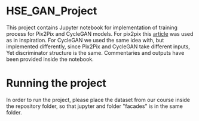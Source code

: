 # HSE_GAN_Project

This project contains Jupyter notebook for implementation of training process for Pix2Pix and CycleGAN models.
For pix2pix this [article](https://machinelearningmastery.com/how-to-implement-pix2pix-gan-models-from-scratch-with-keras/) was used as in inspiration.
For CycleGAN we used the same idea with, but implemented differently, since Pix2Pix and CycleGAN take different inputs, Yet discriminator structure is the same.
Commentaries and outputs have been provided inside the notebook.

# Running the project
In order to run the project, please place the dataset from our course inside the repository folder, so that jupyter and folder "facades" is in the same folder.
